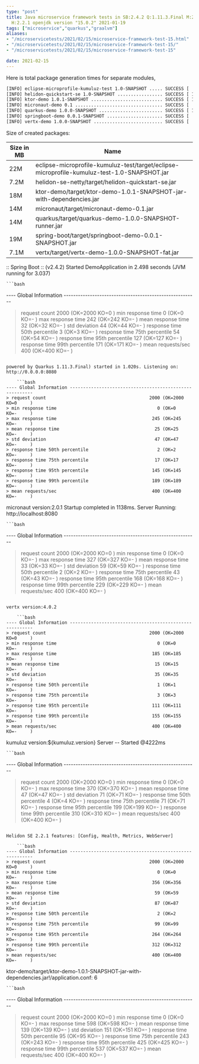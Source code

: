 ```yaml
---
type: "post"
title: Java microservice framework tests in SB:2.4.2 Q:1.11.3.Final M:2.3.2 V:4.0.2
  H:2.2.1 openjdk version "15.0.2" 2021-01-19
tags: ["microservice","quarkus","graalvm"]
aliases:
- "/microservicetests/2021/02/15/microservice-framework-test-15.html"
- "/microservicetests/2021/02/15/microservice-framework-test-15/"
- "/microservicetests/2021/02/15/microservice-framework-test-15"

date: 2021-02-15
---
```

 
Here is total package generation times for separate modules,
```bash
[INFO] eclipse-microprofile-kumuluz-test 1.0-SNAPSHOT ..... SUCCESS [  4.446 s]
[INFO] helidon-quickstart-se 1.0-SNAPSHOT ................. SUCCESS [ 12.181 s]
[INFO] ktor-demo 1.0.1-SNAPSHOT ........................... SUCCESS [ 13.047 s]
[INFO] micronaut-demo 0.1 ................................. SUCCESS [  7.450 s]
[INFO] quarkus-demo 1.0.0-SNAPSHOT ........................ SUCCESS [ 16.670 s]
[INFO] springboot-demo 0.0.1-SNAPSHOT ..................... SUCCESS [  7.923 s]
[INFO] vertx-demo 1.0.0-SNAPSHOT .......................... SUCCESS [  4.869 s]
```
Size of created packages:

| Size in MB |  Name |
|------------|-------|
| 22M | eclipse-microprofile-kumuluz-test/target/eclipse-microprofile-kumuluz-test-1.0-SNAPSHOT.jar |
| 7.2M | helidon-se-netty/target/helidon-quickstart-se.jar |
| 18M | ktor-demo/target/ktor-demo-1.0.1-SNAPSHOT-jar-with-dependencies.jar |
| 14M | micronaut/target/micronaut-demo-0.1.jar |
| 14M | quarkus/target/quarkus-demo-1.0.0-SNAPSHOT-runner.jar |
| 19M | spring-boot/target/springboot-demo-0.0.1-SNAPSHOT.jar |
| 7.1M | vertx/target/vertx-demo-1.0.0-SNAPSHOT-fat.jar |


:: Spring Boot :: (v2.4.2) Started DemoApplication in 2.498 seconds (JVM running for 3.037)

    ```bash
---- Global Information --------------------------------------------------------
> request count                                       2000 (OK=2000   KO=0     )
> min response time                                      0 (OK=0      KO=-     )
> max response time                                    242 (OK=242    KO=-     )
> mean response time                                    32 (OK=32     KO=-     )
> std deviation                                         44 (OK=44     KO=-     )
> response time 50th percentile                          3 (OK=3      KO=-     )
> response time 75th percentile                         54 (OK=54     KO=-     )
> response time 95th percentile                        127 (OK=127    KO=-     )
> response time 99th percentile                        171 (OK=171    KO=-     )
> mean requests/sec                                    400 (OK=400    KO=-     )
```

powered by Quarkus 1.11.3.Final) started in 1.020s. Listening on: http://0.0.0.0:8080

    ```bash
---- Global Information --------------------------------------------------------
> request count                                       2000 (OK=2000   KO=0     )
> min response time                                      0 (OK=0      KO=-     )
> max response time                                    245 (OK=245    KO=-     )
> mean response time                                    25 (OK=25     KO=-     )
> std deviation                                         47 (OK=47     KO=-     )
> response time 50th percentile                          2 (OK=2      KO=-     )
> response time 75th percentile                         17 (OK=17     KO=-     )
> response time 95th percentile                        145 (OK=145    KO=-     )
> response time 99th percentile                        189 (OK=189    KO=-     )
> mean requests/sec                                    400 (OK=400    KO=-     )
```

micronaut version:2.0.1 Startup completed in 1138ms. Server Running: http://localhost:8080

    ```bash
---- Global Information --------------------------------------------------------
> request count                                       2000 (OK=2000   KO=0     )
> min response time                                      0 (OK=0      KO=-     )
> max response time                                    327 (OK=327    KO=-     )
> mean response time                                    33 (OK=33     KO=-     )
> std deviation                                         59 (OK=59     KO=-     )
> response time 50th percentile                          2 (OK=2      KO=-     )
> response time 75th percentile                         43 (OK=43     KO=-     )
> response time 95th percentile                        168 (OK=168    KO=-     )
> response time 99th percentile                        229 (OK=229    KO=-     )
> mean requests/sec                                    400 (OK=400    KO=-     )
```

vertx version:4.0.2

    ```bash
---- Global Information --------------------------------------------------------
> request count                                       2000 (OK=2000   KO=0     )
> min response time                                      0 (OK=0      KO=-     )
> max response time                                    185 (OK=185    KO=-     )
> mean response time                                    15 (OK=15     KO=-     )
> std deviation                                         35 (OK=35     KO=-     )
> response time 50th percentile                          1 (OK=1      KO=-     )
> response time 75th percentile                          3 (OK=3      KO=-     )
> response time 95th percentile                        111 (OK=111    KO=-     )
> response time 99th percentile                        155 (OK=155    KO=-     )
> mean requests/sec                                    400 (OK=400    KO=-     )
```

kumuluz version:${kumuluz.version} Server -- Started @4222ms

    ```bash
---- Global Information --------------------------------------------------------
> request count                                       2000 (OK=2000   KO=0     )
> min response time                                      0 (OK=0      KO=-     )
> max response time                                    370 (OK=370    KO=-     )
> mean response time                                    47 (OK=47     KO=-     )
> std deviation                                         71 (OK=71     KO=-     )
> response time 50th percentile                          4 (OK=4      KO=-     )
> response time 75th percentile                         71 (OK=71     KO=-     )
> response time 95th percentile                        199 (OK=199    KO=-     )
> response time 99th percentile                        310 (OK=310    KO=-     )
> mean requests/sec                                    400 (OK=400    KO=-     )
```

Helidon SE 2.2.1 features: [Config, Health, Metrics, WebServer]

    ```bash
---- Global Information --------------------------------------------------------
> request count                                       2000 (OK=2000   KO=0     )
> min response time                                      0 (OK=0      KO=-     )
> max response time                                    356 (OK=356    KO=-     )
> mean response time                                    59 (OK=59     KO=-     )
> std deviation                                         87 (OK=87     KO=-     )
> response time 50th percentile                          2 (OK=2      KO=-     )
> response time 75th percentile                         99 (OK=99     KO=-     )
> response time 95th percentile                        264 (OK=264    KO=-     )
> response time 99th percentile                        312 (OK=312    KO=-     )
> mean requests/sec                                    400 (OK=400    KO=-     )
```

ktor-demo/target/ktor-demo-1.0.1-SNAPSHOT-jar-with-dependencies.jar!/application.conf: 6

    ```bash
---- Global Information --------------------------------------------------------
> request count                                       2000 (OK=2000   KO=0     )
> min response time                                      0 (OK=0      KO=-     )
> max response time                                    598 (OK=598    KO=-     )
> mean response time                                   139 (OK=139    KO=-     )
> std deviation                                        151 (OK=151    KO=-     )
> response time 50th percentile                         95 (OK=95     KO=-     )
> response time 75th percentile                        243 (OK=243    KO=-     )
> response time 95th percentile                        425 (OK=425    KO=-     )
> response time 99th percentile                        537 (OK=537    KO=-     )
> mean requests/sec                                    400 (OK=400    KO=-     )
```
